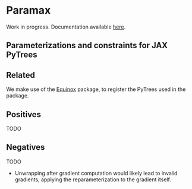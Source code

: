 
Paramax
============
Work in progress. Documentation available [here](https://danielward27.github.io/paramax/).

Parameterizations and constraints for JAX PyTrees
-----------------------------------------------------------------------


## Related
We make use of the [Equinox](https://arxiv.org/abs/2111.00254) package, to register
the PyTrees used in the package.

## Positives
TODO

## Negatives
TODO
- Unwrapping after gradient computation would likely lead to invalid gradients,
applying the reparameterization to the gradient itself.
